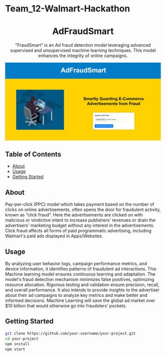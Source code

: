 # Team_12-Walmart-Hackathon
<h1 align="center" font-weight="bold">AdFraudSmart</h1>

<p align="center">
  "FraudSmart" is an Ad fraud detection model leveraging advanced supervised and unsupervised machine learning techniques. This model enhances the integrity of online campaigns. 
</p>

<p align="center">
  <img src="/templates/images/ReadMeImage.png" alt="Project Screenshot">
</p>

## Table of Contents

- [About](#about)
- [Usage](#usage)
- [Getting Started](#getting-started)


## About

Pay-per-click (PPC) model which takes payment based on the number of clicks on online advertisements, often opens the door for fraudulent activity, known as “click fraud”. Here the advertisements are clicked on with malicious or vindictive intent to increase publishers' revenues or drain the advertisers' marketing budget without any interest in the advertisements. Click fraud affects all forms of paid programmatic advertising, including Walmart's paid ads displayed in Apps/Websites.

## Usage
By analyzing user behavior logs, campaign performance metrics, and device information, it identifies patterns of fraudulent ad interactions. This Machine learning model  ensures continuous learning and adaptation. The model's fraud detection mechanism minimizes false positives, optimizing resource allocation. Rigorous testing and validation ensure precision, recall, and overall performance. 
It also intends to provide insights to the advertiser about their ad campaigns to analyze key metrics and make better and informed decisions. Machine Learning will save the global ad market over $10 billion that would otherwise go into fraudsters’ pockets.


## Getting Started

```bash
git clone https://github.com/your-username/your-project.git
cd your-project
npm install
npm start
